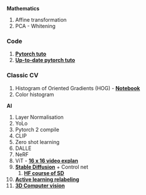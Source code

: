 **Mathematics**
1. Affine transformation
2. PCA - Whitening

### Code
1. **[Pytorch tuto](https://github.com/jcjohnson/pytorch-examples)**
2. **[Up-to-date pytorch tuto](https://github.com/pytorch/tutorials)**

### Classic CV
1. Histogram of Oriented Gradients (HOG) - **[Notebook](https://colab.research.google.com/drive/1gagL7vzrJKtpB7RregxpL_-pUqUCLWoK#scrollTo=TNJmYuYdiHru)**
2. Color histogram

**AI**
1. Layer Normalisation
2. YoLo
3. Pytorch 2 compile
4. CLIP
5. Zero shot learning
6. DALLE
7. NeRF
8. ViT - **[16 x 16 video explan](https://www.youtube.com/watch?v=TrdevFK_am4&t=758s)**
9. **[Stable Diffusion](https://colab.research.google.com/github/huggingface/notebooks/blob/main/diffusers/stable_diffusion.ipynb)**  + Control net
	1. **[HF course of SD](https://github.com/huggingface/diffusion-models-class)**
10. **[Active learning relabeling](https://cleanlab.ai/blog/active-learning/)**
11. **[3D Computer vision ](https://learning3d.github.io/index.html)**